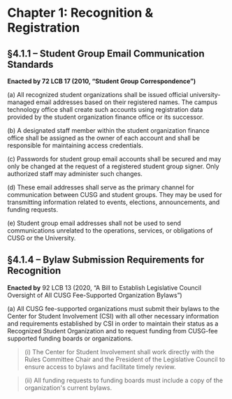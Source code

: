 # Chapter 1: Recognition & Registration

## §4.1.1 – Student Group Email Communication Standards  
**Enacted by 72 LCB 17 (2010, “Student Group Correspondence”)**

(a) All recognized student organizations shall be issued official university-managed email addresses based on their registered names. The campus technology office shall create such accounts using registration data provided by the student organization finance office or its successor.

(b) A designated staff member within the student organization finance office shall be assigned as the owner of each account and shall be responsible for maintaining access credentials.

(c) Passwords for student group email accounts shall be secured and may only be changed at the request of a registered student group signer. Only authorized staff may administer such changes.

(d) These email addresses shall serve as the primary channel for communication between CUSG and student groups. They may be used for transmitting information related to events, elections, announcements, and funding requests.

(e) Student group email addresses shall not be used to send communications unrelated to the operations, services, or obligations of CUSG or the University.


## §4.1.4 – Bylaw Submission Requirements for Recognition  
**Enacted by** 92 LCB 13 (2020, “A Bill to Establish Legislative Council Oversight of All CUSG Fee-Supported Organization Bylaws”)

(a) All CUSG fee-supported organizations must submit their bylaws to the Center for Student Involvement (CSI) with all other necessary information and requirements established by CSI in order to maintain their status as a Recognized Student Organization and to request funding from CUSG-fee supported funding boards or organizations.

> (i) The Center for Student Involvement shall work directly with the Rules Committee Chair and the President of the Legislative Council to ensure access to bylaws and facilitate timely review.

> (ii) All funding requests to funding boards must include a copy of the organization's current bylaws.
